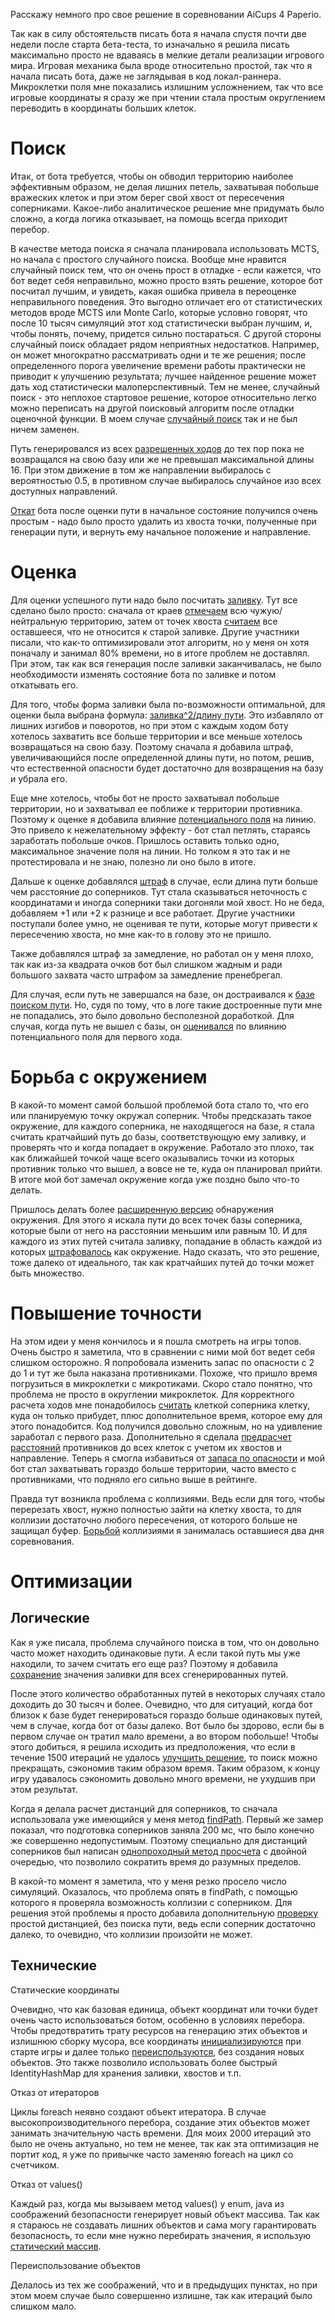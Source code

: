Расскажу немного про свое решение в соревновании AiCups 4 Paperio.

Так как в силу обстоятельств писать бота я начала спустя почти две недели после старта бета-теста, то изначально я решила писать максимально просто не вдаваясь в мелкие детали реализации игрового мира. Игровая механика была вроде относительно простой, так что я начала писать бота, даже не заглядывая в код локал-раннера. Микроклетки поля мне показались излишним усложнением, так что все игровые координаты я сразу же при чтении стала простым округлением переводить в координаты больших клеток.

<h1>Поиск</h1>
Итак, от бота требуется, чтобы он обводил территорию наиболее эффективным образом, не делая лишних петель, захватывая побольше вражеских клеток и при этом берег свой хвост от пересечения соперниками. Какое-либо аналитическое решение мне придумать было сложно, а когда логика отказывает, на помощь всегда приходит перебор.

В качестве метода поиска я сначала планировала использовать MCTS, но начала с простого случайного поиска. Вообще мне нравится случайный поиск тем, что он очень прост в отладке - если кажется, что бот ведет себя неправильно, можно просто взять решение, которое бот посчитал лучшим, и увидеть, какая ошибка привела в переоценке неправильного поведения. Это выгодно отличает его от статистических методов вроде MCTS или Monte Carlo, которые условно говорят, что после 10 тысяч симуляций этот ход статистически выбран лучшим, и, чтобы понять, почему, придется сильно постараться. С другой стороны случайный поиск обладает рядом неприятных недостатков. Например, он может многократно рассматривать одни и те же решения; после определенного порога увеличение времени работы практически не приводит к улучшению результата; лучшее найденное решение может дать ход статистически малоперспективный. Тем не менее, случайный поиск - это неплохое стартовое решение, которое относительно легко можно переписать на другой поисковый алгоритм после отладки оценочной функции. В моем случае <a href="https://github.com/Oreshnik/paperio/blob/master/src/strategy/Strategy.java#L20">случайный поиск</a> так и не был ничем заменен.

Путь генерировался из всех <a href="https://github.com/Oreshnik/paperio/blob/master/src/strategy/Strategy.java#L671">разрешенных ходов</a> до тех пор пока не возвращался на свою базу или же не превышал максимальной длины 16. При этом движение в том же направлении выбиралось с вероятностью 0.5, в противном случае выбиралось случайное изо всех доступных направлений. 

<a href="https://github.com/Oreshnik/paperio/blob/master/src/strategy/Strategy.java#L662">Откат</a> бота после оценки пути в начальное состояние получился очень простым - надо было просто удалить из хвоста точки, полученные при генерации пути, и вернуть ему начальное положение и направление.

<h1>Оценка</h1>
Для оценки успешного пути надо было посчитать <a href="https://github.com/Oreshnik/paperio/blob/master/src/strategy/Strategy.java#L577">заливку</a>. Тут все сделано было просто: сначала от краев <a href="https://github.com/Oreshnik/paperio/blob/master/src/strategy/Strategy.java#L639">отмечаем</a> всю чужую/нейтральную территорию, затем от точек хвоста <a href="https://github.com/Oreshnik/paperio/blob/master/src/strategy/Strategy.java#L595">считаем</a> все оставшееся, что не относится к старой заливке. Другие участники писали, что как-то оптимизировали этот алгоритм, но у меня он хотя поначалу и занимал 80% времени, но в итоге проблем не доставлял. При этом, так как вся генерация после заливки заканчивалась, не было необходимости изменять состояние бота по заливке и потом откатывать его.

Для того, чтобы форма заливки была по-возможности оптимальной, для оценки была выбрана формула: <a href="https://github.com/Oreshnik/paperio/blob/master/src/strategy/Strategy.java#L392">заливка^2/длину пути</a>. Это избавляло от лишних изгибов и поворотов, но при этом с каждым ходом боту хотелось захватить все больше территории и все меньше хотелось возвращаться на свою базу. Поэтому сначала я добавила штраф, увеличивающийся после определенной длины пути, но потом, решив, что естественной опасности будет достаточно для возвращения на базу и убрала его. 

Еще мне хотелось, чтобы бот не просто захватывал побольше территории, но и захватывал ее поближе к территории противника. Поэтому к оценке я добавила влияние <a href="https://github.com/Oreshnik/paperio/blob/master/src/model/World.java#L127">потенциального поля</a> на линию. Это привело к нежелательному эффекту - бот стал петлять, стараясь заработать побольше очков. Пришлось оставить только одно, максимальное значение поля на линии. Но толком я это так и не протестировала и не знаю, полезно ли оно было в итоге.

Дальше к оценке добавлялся <a href="https://github.com/Oreshnik/paperio/blob/master/src/strategy/Strategy.java#L413">штраф</a> в случае, если длина пути больше чем расстояние до соперников. Тут стала сказываться неточность с координатами и иногда соперники таки догоняли мой хвост. Но не беда, добавляем +1 или +2 к разнице и все работает.
Другие участники поступали более умно, не оценивая те пути, которые могут привести к пересечению хвоста, но мне как-то в голову это не пришло.

Также добавлялся штраф за замедление, но работал он у меня плохо, так как из-за квадрата очков бот был слишком жадным и ради большого захвата часто штрафом за замедление пренебрегал.

Для случая, если путь не завершался на базе, он достраивался к <a href="https://github.com/Oreshnik/paperio/blob/master/src/strategy/Strategy.java#L267">базе поиском пути</a>. Но, судя по тому, что в логе такие достроенные пути мне не попадались, это было довольно бесполезной доработкой.
Для случая, когда путь не вышел с базы, он <a href="https://github.com/Oreshnik/paperio/blob/master/src/strategy/Strategy.java#L387">оценивался</a> по влиянию потенциального поля для первого хода.
<h1>Борьба с окружением</h1>
В какой-то момент самой большой проблемой бота стало то, что его или планируемую точку окружал соперник. Чтобы предсказать такое окружение, для каждого соперника, не находящегося на базе, я стала считать кратчайший путь до базы, соответствующую ему заливку, и проверять что и когда попадает в окружение. Работало это плохо, так как ближайшей точкой чаще всего оказывались точки из которых противник только что вышел, а вовсе не те, куда он планировал прийти. В итоге мой бот замечал окружение когда уже поздно было что-то делать.

Пришлось делать более <a href="https://github.com/Oreshnik/paperio/blob/master/src/strategy/Strategy.java#L103">расширенную версию</a> обнаружения окружения. Для этого я искала пути до всех точек базы соперника, которые были от него на расстоянии меньшим или равным 10. И для каждого из этих путей считала заливку, попадание в область каждой из которых <a href="https://github.com/Oreshnik/paperio/blob/master/src/strategy/Strategy.java#L455">штрафовалось</a> как окружение. Надо сказать, что это решение, тоже далеко от идеального, так как кратчайших путей до точки может быть множество.
<h1>Повышение точности</h1>
На этом идеи у меня кончилось и я пошла смотреть на игры топов. Очень быстро я заметила, что в сравнении с ними мой бот ведет себя слишком осторожно. Я попробовала изменить запас по опасности с 2 до 1 и тут же была наказана противниками. Похоже, что пришло время погрузиться в микроклетки с микротиками. 
Скоро стало понятно, что проблема не просто в округлении микроклеток. Для корректного расчета ходов мне понадобилось <a href="https://github.com/Oreshnik/paperio/blob/master/src/model/World.java#L49">считать</a> клеткой соперника клетку, куда он только прибудет, плюс дополнительное время, которое ему для этого понадобится. Код получился довольно сложным, но на удивление заработал с первого раза. Дополнительно я сделала <a href="https://github.com/Oreshnik/paperio/blob/master/src/strategy/Strategy.java#L133">предрасчет расстояний</a> противников до всех клеток с учетом их хвостов и направление.
Теперь я смогла избавиться от <a href="https://github.com/Oreshnik/paperio/blob/master/src/model/Constants.java#L8">запаса по опасности</a> и мой бот стал захватывать гораздо больше территории, часто вместо с противниками, что подняло его сильно выше в рейтинге. 

Правда тут возникла проблема с коллизиями. Ведь если для того, чтобы перерезать хвост, нужно полностью зайти на клетку хвоста, то для коллизии достаточно любого пересечения, от которого больше не защищал буфер. <a href="https://github.com/Oreshnik/paperio/blob/master/src/strategy/Strategy.java#L512">Борьбой</a> коллизиями я занималась оставшиеся два дня соревнования.
<h1>Оптимизации</h1>
<h2>Логические</h2>
Как я уже писала, проблема случайного поиска в том, что он довольно часто может находить одинаковые пути. А если такой путь мы уже находили, то зачем считать его еще раз? Поэтому я добавила <a href="https://github.com/Oreshnik/paperio/blob/master/src/strategy/Strategy.java#L578">сохранение</a> значения заливки для всех сгенерированных путей.

После этого количество обработанных путей в некоторых случаях стало доходить до 30 тысяч и более. Очевидно, что для ситуаций, когда бот близок к базе будет генерироваться гораздо больше одинаковых путей, чем в случае, когда бот от базы далеко. Вот было бы здорово, если бы в первом случае он тратил мало времени, а во втором побольше! Чтобы этого добиться, я решила исходить из предположения, что если в течение 1500 итераций не удалось <a href="https://github.com/Oreshnik/paperio/blob/master/src/strategy/Strategy.java#L36">улучшить решение</a>, то поиск можно прекращать, сэкономив таким образом время. Таким образом, к концу игру удавалось сэкономить довольно много времени, не ухудшив при этом результат.

Когда я делала расчет дистанций для соперников, то сначала использовала уже имеющийся у меня метод <a href="https://github.com/Oreshnik/paperio/blob/master/src/strategy/Strategy.java#L58">findPath</a>. Первый же замер показал, что подготовка соперников заняла 200 мс, что было конечно же совершенно недопустимым. Поэтому специально для дистанций соперников был написан <a href="https://github.com/Oreshnik/paperio/blob/master/src/strategy/Strategy.java#L133">однопроходный метод просчета</a> с двойной очередью, что позволило сократить время до разумных пределов.

В какой-то момент я заметила, что у меня резко просело число симуляций. Оказалось, что проблема опять в findPath, с помощью которого я проверяла возможность коллизии с соперником. Для решения этой проблемы я просто добавила дополнительную <a href="https://github.com/Oreshnik/paperio/blob/master/src/strategy/Strategy.java#L527">проверку</a> простой дистанцией, без поиска пути, ведь если соперник достаточно далеко, то очевидно, что коллизии произойти не может.

<h2>Технические</h2>
Статические координаты

Очевидно, что как базовая единица, объект координат или точки будет очень часто использоваться ботом, особенно в условиях перебора. Чтобы предотвратить трату ресурсов на генерацию этих объектов и излишнюю сборку мусора, все координаты <a href="https://github.com/Oreshnik/paperio/blob/master/src/model/Point.java#L17">инициализируются</a> при старте игры и далее только <a href="https://github.com/Oreshnik/paperio/blob/master/src/model/Point.java#L33">переиспользуются</a>, без создания новых объектов. Это также позволило использовать более быстрый IdentityHashMap для хранения заливки, хвостов и т.п. 

Отказ от итераторов

Циклы foreach неявно создают объект итератора. В случае высокопроизводительного перебора, создание этих объектов может занимать значительную часть времени. Для моих 2000 итераций это было не очень актуально, но тем не менее, так как эта оптимизация не портит код, я уже по привычке часто заменяю foreach на цикл со счетчиком.

Отказ от values()

Каждый раз, когда мы вызываем метод values() у enum, java из соображений безопасности генерирует новый объект массива. Так как я стараюсь не создавать лишних объектов и сама могу гарантировать безопасность, то если мне нужно перебирать значения, я использую <a href="https://github.com/Oreshnik/paperio/blob/master/src/model/Direction.java#L6">статический массив</a>.

Переиспользование объектов 

Делалось из тех же соображений, что и в предыдущих пунктах, но при этом моем случае было совершенно излишне, так как итераций было слишком мало. 

